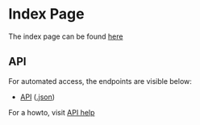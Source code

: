 
<!-- ---
permalink: index

--- -->

[base_url]: https://centre-for-invasive-species-solutions.github.io/demo_json_api/


# Index Page

The index page can be found [here](index_hr)

## API

For automated access, the endpoints are visible below: 

- [API](api)        \([.json](api.json)\)

For a howto, visit [API help](api_readme)
